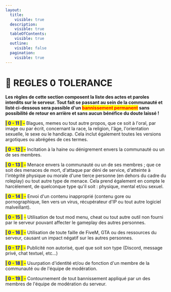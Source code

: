 ```yaml
---
layout:
  title:
    visible: true
  description:
    visible: true
  tableOfContents:
    visible: true
  outline:
    visible: false
  pagination:
    visible: true
---
```


# 🚫 REGLES 0 TOLERANCE

**Les règles de cette section composent la liste des actes et paroles interdits sur le serveur. Tout fait se passant au sein de la communauté et listé ci-dessous sera passible d'un **<mark style="color:red;">**bannissement permanent**</mark>** sans possibilité de retour en arrière et sans aucun bénéfice du doute laissé !**



<mark style="color:blue;">**| 0 - 11 | -**</mark> Blagues, memes ou tout autre propos, que ce soit à l'oral, par image ou par écrit, concernant la race, la religion, l'âge, l'orientation sexuelle, le sexe ou le handicap. Cela inclut également toutes les versions argotiques ou abrégées de ces termes.

<mark style="color:blue;">**| 0 - 12 | -**</mark> Incitation à la haine ou dénigrement envers la communauté ou un de ses membres.

<mark style="color:blue;">**| 0 - 13 | -**</mark> Menace envers la communauté ou un de ses membres ; que ce soit des menaces de mort, d'attaque par déni de service, d'atteinte à l'intégrité physique ou morale d'une tierce personne (en dehors du cadre du roleplay) ou tout autre type de menace. Cela prend également en compte le harcèlement, de quelconque type qu'il soit : physique, mental et/ou sexuel.

<mark style="color:blue;">**| 0 - 14 | -**</mark> Envoi d'un contenu inapproprié (contenu gore ou pornographique, lien vers un virus, récupérateur d'IP ou tout autre logiciel malveillant).

<mark style="color:blue;">**| 0 - 15 |**</mark> <mark style="color:blue;"></mark><mark style="color:blue;">-</mark> Utilisation de tout mod menu, cheat ou tout autre outil non fourni par le serveur pouvant affecter le gameplay des autres personnes.

<mark style="color:blue;">**| 0 - 16 | -**</mark> Utilisation de toute faille de FiveM, GTA ou des ressources du serveur, causant un impact négatif sur les autres personnes.

<mark style="color:blue;">**| 0 - 17 | -**</mark> Publicité non autorisé, quel que soit son type (Discord, message privé, chat textuel, etc...)

<mark style="color:blue;">**| 0 - 18 | -**</mark> Usurpation d'identité et/ou de fonction d'un membre de la communauté ou de l'équipe de modération.

<mark style="color:blue;">**| 0 - 19 | -**</mark> Contournement de tout bannissement appliqué par un des membres de l'équipe de modération du serveur.
